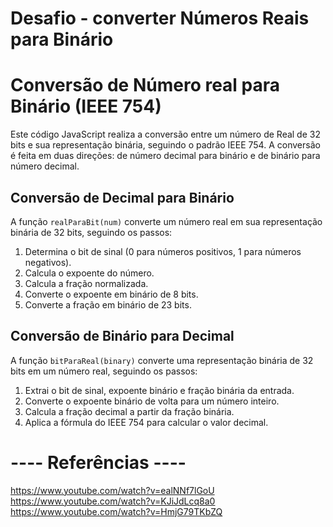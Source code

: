 # Desafio - converter Números Reais para Binário

# Conversão de Número real para Binário (IEEE 754)

Este código JavaScript realiza a conversão entre um número de Real de 32 bits e sua representação binária, seguindo o padrão IEEE 754. A conversão é feita em duas direções: de número decimal para binário e de binário para número decimal.

## Conversão de Decimal para Binário

A função `realParaBit(num)` converte um número real em sua representação binária de 32 bits, seguindo os passos:

1. Determina o bit de sinal (0 para números positivos, 1 para números negativos).
2. Calcula o expoente do número.
3. Calcula a fração normalizada.
4. Converte o expoente em binário de 8 bits.
5. Converte a fração em binário de 23 bits.

## Conversão de Binário para Decimal

A função `bitParaReal(binary)` converte uma representação binária de 32 bits em um número real, seguindo os passos:

1. Extrai o bit de sinal, expoente binário e fração binária da entrada.
2. Converte o expoente binário de volta para um número inteiro.
3. Calcula a fração decimal a partir da fração binária.
4. Aplica a fórmula do IEEE 754 para calcular o valor decimal.

# ---- Referências ----

https://www.youtube.com/watch?v=ealNNf7lGoU
https://www.youtube.com/watch?v=KJiJdLcq8a0
https://www.youtube.com/watch?v=HmjG79TKbZQ
